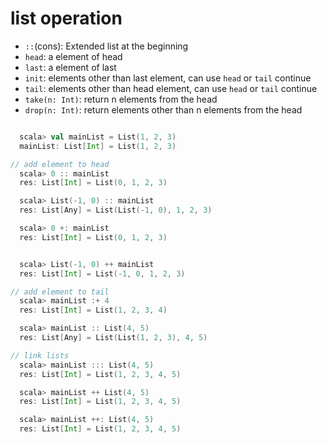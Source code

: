  # list operation
  * `::`(cons): Extended list at the beginning
  * `head`: a element of head
  * `last`: a element of last
  * `init`: elements other than last element, can use `head` or `tail` continue
  * `tail`: elements other than head element, can use `head` or `tail` continue
  * `take(n: Int)`: return n elements from the head
  * `drop(n: Int)`: return elements other than n elements from the head

```scala

  scala> val mainList = List(1, 2, 3)
  mainList: List[Int] = List(1, 2, 3)

// add element to head
  scala> 0 :: mainList
  res: List[Int] = List(0, 1, 2, 3)

  scala> List(-1, 0) :: mainList
  res: List[Any] = List(List(-1, 0), 1, 2, 3)

  scala> 0 +: mainList
  res: List[Int] = List(0, 1, 2, 3)


  scala> List(-1, 0) ++ mainList
  res: List[Int] = List(-1, 0, 1, 2, 3)

// add element to tail
  scala> mainList :+ 4
  res: List[Int] = List(1, 2, 3, 4)

  scala> mainList :: List(4, 5)
  res: List[Any] = List(List(1, 2, 3), 4, 5)

// link lists
  scala> mainList ::: List(4, 5)
  res: List[Int] = List(1, 2, 3, 4, 5)

  scala> mainList ++ List(4, 5)
  res: List[Int] = List(1, 2, 3, 4, 5)

  scala> mainList ++: List(4, 5)
  res: List[Int] = List(1, 2, 3, 4, 5)

```
